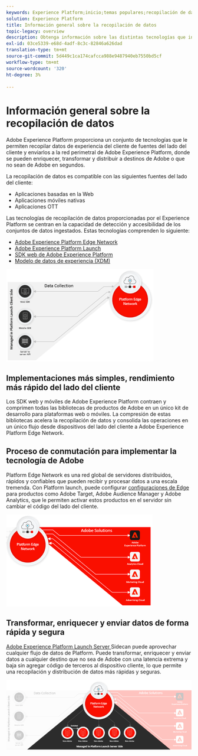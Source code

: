 ```yaml
---
keywords: Experience Platform;inicio;temas populares;recopilación de datos;launch;sdk web
solution: Experience Platform
title: Información general sobre la recopilación de datos
topic-legacy: overview
description: Obtenga información sobre las distintas tecnologías que intervienen en la recopilación de datos sobre las experiencias de los clientes en Adobe Experience Platform.
exl-id: 03ce5339-e68d-4adf-8c3c-82846a626dad
translation-type: tm+mt
source-git-commit: 5d449c1ca174cafcca988e9487940eb7550bd5cf
workflow-type: tm+mt
source-wordcount: '320'
ht-degree: 3%

---
```


# Información general sobre la recopilación de datos

Adobe Experience Platform proporciona un conjunto de tecnologías que le permiten recopilar datos de experiencia del cliente de fuentes del lado del cliente y enviarlos a la red perimetral de Adobe Experience Platform, donde se pueden enriquecer, transformar y distribuir a destinos de Adobe o que no sean de Adobe en segundos.

La recopilación de datos es compatible con las siguientes fuentes del lado del cliente:

* Aplicaciones basadas en la Web
* Aplicaciones móviles nativas
* Aplicaciones OTT

Las tecnologías de recopilación de datos proporcionadas por el Experience Platform se centran en la capacidad de detección y accesibilidad de los conjuntos de datos ingestados. Estas tecnologías comprenden lo siguiente:

* [Adobe Experience Platform Edge Network](https://experienceleague.adobe.com/docs/web-sdk-learn/tutorials/introduction-to-web-sdk-and-edge-network.html)
* [Adobe Experience Platform Launch](https://adobe.com/go/launch_help_en)
* [SDK web de Adobe Experience Platform](../edge/home.md)
* [Modelo de datos de experiencia (XDM)](../xdm/home.md)

![](./images/Collection.png)

## Implementaciones más simples, rendimiento más rápido del lado del cliente

Los SDK web y móviles de Adobe Experience Platform contraen y comprimen todas las bibliotecas de productos de Adobe en un único kit de desarrollo para plataformas web o móviles. La compresión de estas bibliotecas acelera la recopilación de datos y consolida las operaciones en un único flujo desde dispositivos del lado del cliente a Adobe Experience Platform Edge Network.

## Proceso de conmutación para implementar la tecnología de Adobe

Platform Edge Network es una red global de servidores distribuidos, rápidos y confiables que pueden recibir y procesar datos a una escala tremenda. Con Platform launch, puede configurar [configuraciones de Edge](../edge/fundamentals/edge-configuration.md) para productos como Adobe Target, Adobe Audience Manager y Adobe Analytics, que le permiten activar estos productos en el servidor sin cambiar el código del lado del cliente.

![](./images/deploy.png)

## Transformar, enriquecer y enviar datos de forma rápida y segura

[Adobe Experience Platform Launch Server ](https://experienceleague.adobe.com/docs/launch/using/server-side-info/server-side-overview.html) Sidecan puede aprovechar cualquier flujo de datos de Platform. Puede transformar, enriquecer y enviar datos a cualquier destino que no sea de Adobe con una latencia extrema y baja sin agregar código de terceros al dispositivo cliente, lo que permite una recopilación y distribución de datos más rápidas y seguras.

![](./images/launch.png)
